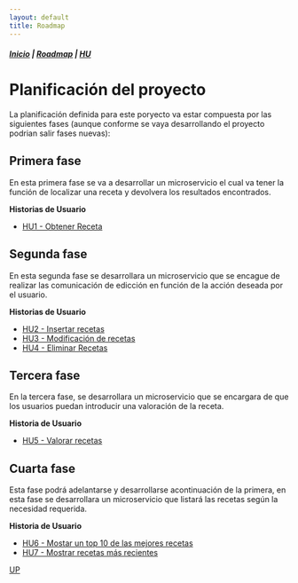 ```yaml
---
layout: default
title: Roadmap
---
```


##### [Inicio](./) | [Roadmap](./Roadmap.html) | [HU](./hu.html)


# Planificación del proyecto
<!-- {: .no_toc }

<details open markdown="block">
  <summary>
    Tabla de contenidos
  </summary>
  {: .text-delta }
1. TOC
{:toc}
</details> -->


La planificación definida para este poryecto va estar compuesta por las siguientes fases (aunque conforme se vaya desarrollando el proyecto podrian salir fases nuevas):


## Primera fase

En esta primera fase se va a desarrollar un microservicio el cual va tener la función de localizar una receta y devolvera los resultados encontrados.

**Historias de Usuario**

* [HU1 - Obtener Receta](https://github.com/cr13/RecetaCoctel/issues/5)

## Segunda fase

En esta segunda fase se desarrollara un microservicio que se encague de realizar las comunicación de edicción en función de la acción deseada por el usuario.

**Historias de Usuario**

* [HU2 - Insertar recetas](https://github.com/cr13/RecetaCoctel/issues/6)
* [HU3 - Modificación de recetas](https://github.com/cr13/RecetaCoctel/issues/7)
* [HU4 - Eliminar Recetas](https://github.com/cr13/RecetaCoctel/issues/8)

## Tercera fase

En la tercera fase, se desarrollara un microservicio que se encargara de que los usuarios puedan introducir una valoración de la receta.

**Historia de Usuario**

* [HU5 - Valorar recetas](https://github.com/cr13/RecetaCoctel/issues/9)

## Cuarta fase

Esta fase podrá adelantarse y desarrollarse acontinuación de la primera, en esta fase se desarrollara un microservicio que listará las recetas según la necesidad requerida.

**Historia de Usuario**

* [HU6 - Mostar un top 10 de las mejores recetas](https://github.com/cr13/RecetaCoctel/issues/10)
* [HU7 - Mostrar recetas más recientes](https://github.com/cr13/RecetaCoctel/issues/11)


[UP](./Roadmap.html)